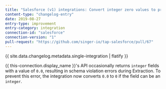 ```yaml
---
title: "Salesforce (v1) integrations: Convert integer zero values to prevent schema violations"
content-type: "changelog-entry"
date: 2019-08-27
entry-type: improvement
entry-category: integration
connection-id: "salesforce"
connection-version: "1"
pull-request: "https://github.com/singer-io/tap-salesforce/pull/67"
---
```

{{ site.data.changelog.metadata.single-integration | flatify }}

{{ this-connection.display_name }}'s API occasionally returns `integer` fields with a value of `0.0`, resulting in schema violation errors during Extraction. To prevent this error, the integration now converts `0.0` to `0` if the field can be an `integer`.